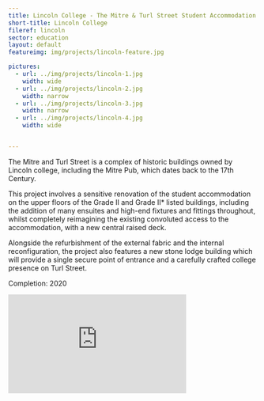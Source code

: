 ```yaml
---
title: Lincoln College - The Mitre & Turl Street Student Accommodation
short-title: Lincoln College
fileref: lincoln
sector: education
layout: default
featureimg: img/projects/lincoln-feature.jpg

pictures:
  - url: ../img/projects/lincoln-1.jpg
    width: wide
  - url: ../img/projects/lincoln-2.jpg
    width: narrow
  - url: ../img/projects/lincoln-3.jpg
    width: narrow
  - url: ../img/projects/lincoln-4.jpg
    width: wide


---
```


The Mitre and Turl Street is a complex of historic buildings owned by Lincoln college, including the Mitre Pub, which dates back to the 17th Century.

This project involves a sensitive renovation of the student accommodation on the upper floors of the Grade II and Grade II* listed buildings, including the addition of many ensuites and high-end fixtures and fittings throughout, whilst completely reimagining the existing convoluted access to the accommodation, with a new central raised deck.

Alongside the refurbishment of the external fabric and the internal reconfiguration, the project also features a new stone lodge building which will provide a single secure point of entrance and a carefully crafted college presence on Turl Street.


Completion: 2020

<iframe id="ytplayer" type="text/html" width="360" height="200"
  src="https://www.youtube.com/embed/nPpQ4H3c3U0?autoplay=1&origin=http://example.com"
  frameborder="0"></iframe>
